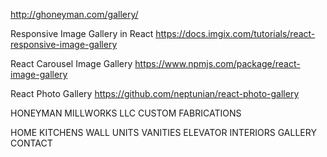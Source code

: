 http://ghoneyman.com/gallery/

Responsive Image Gallery in React
https://docs.imgix.com/tutorials/react-responsive-image-gallery

React Carousel Image Gallery
https://www.npmjs.com/package/react-image-gallery

React Photo Gallery
https://github.com/neptunian/react-photo-gallery

HONEYMAN MILLWORKS LLC
CUSTOM FABRICATIONS

HOME
KITCHENS
WALL UNITS
VANITIES
ELEVATOR INTERIORS
GALLERY
CONTACT

